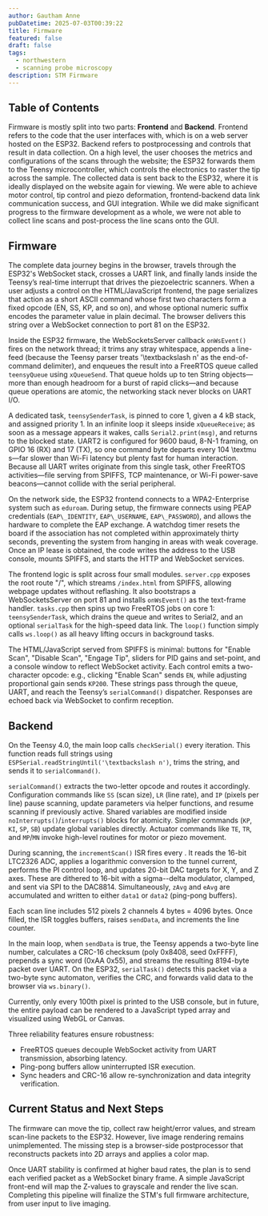```yaml
---
author: Gautham Anne
pubDatetime: 2025-07-03T00:39:22
title: Firmware
featured: false
draft: false
tags:
  - northwestern
  - scanning probe microscopy
description: STM Firmware
---
```


## Table of Contents

Firmware is mostly split into two parts: $\textbf{Frontend}$ and $\textbf{Backend}$. Frontend refers to the code that the user interfaces with, which is on a web server hosted on the ESP32. Backend refers to postprocessing and controls that result in data collection. On a high level, the user chooses the metrics and configurations of the scans through the website; the ESP32 forwards them to the Teensy microcontroller, which controls the electronics to raster the tip across the sample. The collected data is sent back to the ESP32, where it is ideally displayed on the website again for viewing. We were able to achieve motor control, tip control and piezo deformation, frontend-backend data link communication success, and GUI integration. While we did make significant progress to the firmware development as a whole, we were not able to collect line scans and post-process the line scans onto the GUI.

## Firmware

The complete data journey begins in the browser, travels through the ESP32's WebSocket stack, crosses a UART link, and finally lands inside the Teensy’s real-time interrupt that drives the piezoelectric scanners. When a user adjusts a control on the HTML/JavaScript frontend, the page serializes that action as a short ASCII command whose first two characters form a fixed opcode (EN, SS, KP, and so on), and whose optional numeric suffix encodes the parameter value in plain decimal. The browser delivers this string over a WebSocket connection to port 81 on the ESP32.

Inside the ESP32 firmware, the WebSocketsServer callback `onWsEvent()` fires on the network thread; it trims any stray whitespace, appends a line-feed (because the Teensy parser treats '\textbackslash n' as the end-of-command delimiter), and enqueues the result into a FreeRTOS queue called `teensyQueue` using `xQueueSend`. That queue holds up to ten String objects—more than enough headroom for a burst of rapid clicks—and because queue operations are atomic, the networking stack never blocks on UART I/O.

A dedicated task, `teensySenderTask`, is pinned to core 1, given a 4 kB stack, and assigned priority 1. In an infinite loop it sleeps inside `xQueueReceive`; as soon as a message appears it wakes, calls `Serial2.print(msg)`, and returns to the blocked state. UART2 is configured for 9600 baud, 8-N-1 framing, on GPIO 16 (RX) and 17 (TX), so one command byte departs every 104 \textmu s—far slower than Wi-Fi latency but plenty fast for human interaction. Because all UART writes originate from this single task, other FreeRTOS activities—file serving from SPIFFS, TCP maintenance, or Wi-Fi power-save beacons—cannot collide with the serial peripheral.

On the network side, the ESP32 frontend connects to a WPA2-Enterprise system such as `eduroam`. During setup, the firmware connects using PEAP credentials (`EAP\_IDENTITY`, `EAP\_USERNAME`, `EAP\_PASSWORD`), and allows the hardware to complete the EAP exchange. A watchdog timer resets the board if the association has not completed within approximately thirty seconds, preventing the system from hanging in areas with weak coverage. Once an IP lease is obtained, the code writes the address to the USB console, mounts SPIFFS, and starts the HTTP and WebSocket services.

The frontend logic is split across four small modules. `server.cpp` exposes the root route "/", which streams `/index.html` from SPIFFS, allowing webpage updates without reflashing. It also bootstraps a WebSocketsServer on port 81 and installs `onWsEvent()` as the text-frame handler. `tasks.cpp` then spins up two FreeRTOS jobs on core 1: `teensySenderTask`, which drains the queue and writes to Serial2, and an optional `serialTask` for the high-speed data link. The `loop()` function simply calls `ws.loop()` as all heavy lifting occurs in background tasks.

The HTML/JavaScript served from SPIFFS is minimal: buttons for "Enable Scan", "Disable Scan", "Engage Tip", sliders for PID gains and set-point, and a console window to reflect WebSocket activity. Each control emits a two-character opcode: e.g., clicking "Enable Scan" sends `EN`, while adjusting proportional gain sends `KP200`. These strings pass through the queue, UART, and reach the Teensy’s `serialCommand()` dispatcher. Responses are echoed back via WebSocket to confirm reception.

## Backend

On the Teensy 4.0, the main loop calls `checkSerial()` every iteration. This function reads full strings using `ESPSerial.readStringUntil('\textbackslash n')`, trims the string, and sends it to `serialCommand()`.

`serialCommand()` extracts the two-letter opcode and routes it accordingly. Configuration commands like `SS` (scan size), `LR` (line rate), and `IP` (pixels per line) pause scanning, update parameters via helper functions, and resume scanning if previously active. Shared variables are modified inside `noInterrupts()`/`interrupts()` blocks for atomicity. Simpler commands (`KP`, `KI`, `SP`, `SB`) update global variables directly. Actuator commands like `TE`, `TR`, and `MP`/`MN` invoke high-level routines for motor or piezo movement.

During scanning, the `incrementScan()` ISR fires every . It reads the 16-bit LTC2326 ADC, applies a logarithmic conversion to the tunnel current, performs the PI control loop, and updates 20-bit DAC targets for X, Y, and Z axes. These are dithered to 16-bit with a sigma--delta modulator, clamped, and sent via SPI to the DAC8814. Simultaneously, `zAvg` and `eAvg` are accumulated and written to either `data1` or `data2` (ping-pong buffers).

Each scan line includes 512 pixels 2 channels 4 bytes = 4096 bytes. Once filled, the ISR toggles buffers, raises `sendData`, and increments the line counter.

In the main loop, when `sendData` is true, the Teensy appends a two-byte line number, calculates a CRC-16 checksum (poly 0x8408, seed 0xFFFF), prepends a sync word (0xAA 0x55), and streams the resulting 8194-byte packet over UART. On the ESP32, `serialTask()` detects this packet via a two-byte sync automaton, verifies the CRC, and forwards valid data to the browser via `ws.binary()`.

Currently, only every 100th pixel is printed to the USB console, but in future, the entire payload can be rendered to a JavaScript typed array and visualized using WebGL or Canvas.

Three reliability features ensure robustness:

- FreeRTOS queues decouple WebSocket activity from UART transmission, absorbing latency.
- Ping-pong buffers allow uninterrupted ISR execution.
- Sync headers and CRC-16 allow re-synchronization and data integrity verification.

## Current Status and Next Steps

The firmware can move the tip, collect raw height/error values, and stream scan-line packets to the ESP32. However, live image rendering remains unimplemented. The missing step is a browser-side postprocessor that reconstructs packets into 2D arrays and applies a color map.

Once UART stability is confirmed at higher baud rates, the plan is to send each verified packet as a WebSocket binary frame. A simple JavaScript front-end will map the Z-values to grayscale and render the live scan. Completing this pipeline will finalize the STM's full firmware architecture, from user input to live imaging.
